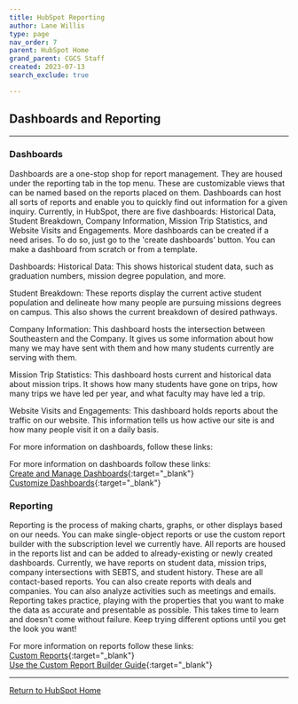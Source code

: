 ```yaml
---
title: HubSpot Reporting
author: Lane Willis
type: page
nav_order: 7
parent: HubSpot Home
grand_parent: CGCS Staff
created: 2023-07-13
search_exclude: true

---
```


## Dashboards and Reporting

---

### Dashboards

Dashboards are a one-stop shop for report management. They are housed under the reporting tab in the top menu. These are customizable views that can be named based on the reports placed on them. Dashboards can host all sorts of reports and enable you to quickly find out information for a given inquiry. Currently, in HubSpot, there are five dashboards: Historical Data, Student Breakdown, Company Information, Mission Trip Statistics, and Website Visits and Engagements. More dashboards can be created if a need arises. To do so, just go to the 'create dashboards' button. You can make a dashboard from scratch or from a template.

Dashboards: Historical Data: This shows historical student data, such as graduation numbers, mission degree population, and more.

Student Breakdown: These reports display the current active student population and delineate how many people are pursuing missions degrees on campus. This also shows the current breakdown of desired pathways.

Company Information: This dashboard hosts the intersection between Southeastern and the Company. It gives us some information about how many we may have sent with them and how many students currently are serving with them.

Mission Trip Statistics: This dashboard hosts current and historical data about mission trips. It shows how many students have gone on trips, how many trips we have led per year, and what faculty may have led a trip.

Website Visits and Engagements: This dashboard holds reports about the traffic on our website. This information tells us how active our site is and how many people visit it on a daily basis.

For more information on dashboards, follow these links:

For more information on dashboards follow these links:  
[Create and Manage Dashboards](https://knowledge.hubspot.com/dashboards/manage-your-dashboards){:target="_blank"}  
[Customize Dashboards](https://knowledge.hubspot.com/dashboards/customize-your-dashboards){:target="_blank"}

### Reporting

Reporting is the process of making charts, graphs, or other displays based on our needs. You can make single-object reports or use the custom report builder with the subscription level we currently have. All reports are housed in the reports list and can be added to already-existing or newly created dashboards. Currently, we have reports on student data, mission trips, company intersections with SEBTS, and student history. These are all contact-based reports. You can also create reports with deals and companies. You can also analyze activities such as meetings and emails. Reporting takes practice, playing with the properties that you want to make the data as accurate and presentable as possible. This takes time to learn and doesn't come without failure. Keep trying different options until you get the look you want!

For more information on reports follow these links:  
[Custom Reports](https://knowledge.hubspot.com/reports/create-custom-reports){:target="_blank"}  
[Use the Custom Report Builder Guide](https://knowledge.hubspot.com/reports/create-reports-with-the-custom-report-builder){:target="_blank"}

---

[Return to HubSpot Home](/cgcs-staff-information/hubspot/hubspot.html)
